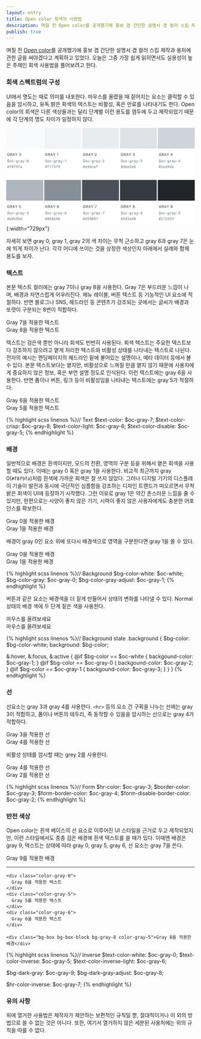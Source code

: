 ```yaml
---
layout: entry
title: Open color 회색의 사용법
description: 며칠 전 Open color를 공개했기에 홍보 겸 간단한 설명서 겸 컬러 스킴 제작과 용처에 관한 글을 써야겠다고 계획하고 있었다. 오늘은 그중 가장 쉽게 읽히면서도 실용성이 높은 주제인 회색 사용법을 풀어보려고 한다.
publish: true
---
```


며칠 전 [Open color](https://yeun.github.io/open-color/)를 공개했기에 홍보 겸 간단한 설명서 겸 컬러 스킴 제작과 용처에 관한 글을 써야겠다고 계획하고 있었다. 오늘은 그중 가장 쉽게 읽히면서도 실용성이 높은 주제인 회색 사용법을 풀어보려고 한다. 

### 회색 스펙트럼의 구성

UI에서 명도는 때로 의미를 내포한다. 마우스를 올렸을 때 짙어지는 요소는 클릭할 수 있음을 암시하고, 유독 밝은 회색의 텍스트는 비활성, 혹은 만료를 나타내기도 한다. Open color의 회색은 다른 색상들과는 달리 단계별 이런 용도를 염두에 두고 제작되었기 때문에 각 단계의 명도 차이가 일정하지 않다.

![open-color-gray](/images/2016-09-25/open-color-gray.png){:width="729px"}

자세히 보면 gray 0, gray 1, gray 2의 색 차이는 무척 근소하고 gray 6과 gray 7은 눈에 띄게 차이가 난다. 각각 어디에 쓰이는 것을 상정한 색상인지 아래에서 실례와 함께 용도를 보자.

### 텍스트

본문 텍스트 컬러에는 gray 7이나 gray 8을 사용한다. Gray 7은 부드러운 느낌이 나며, 배경과 자연스럽게 어우러진다. 메뉴 레이블, 버튼 텍스트 등 기능적인 UI 요소에 적절하다. 반면 블로그나 SNS, 헤드라인 등 콘텐츠가 강조되는 곳에서는 글씨가 배경과 또렷이 구분되는 8번이 적합하다.

<div class="center">
  <div class="color-gray-7">
    Gray 7을 적용한 텍스트
  </div>
  <div class="color-gray-8">
    Gray 8을 적용한 텍스트
  </div>
</div>

텍스트는 검은색 뿐만 아니라 회색도 빈번히 사용된다. 회색 텍스트는 주요한 텍스트보다 강조하지 않으려고 옅게 처리한 텍스트와 비활성 상태를 나타내는 텍스트로 나뉜다. 전자의 예시는 랜딩페이지의 헤드라인 밑에 불어있는 설명이나, 메타 데이터 등에서 볼 수 있다. 본문 텍스트보다는 옅지만, 비활성으로 느껴질 만큼 옅지 않기 때문에 사용자에게 중요하지 않은 정보, 혹은 부연 설명 정도로 인식된다. 이런 텍스트에는 gray 6을 사용한다. 반면 폼이나 버튼, 링크 등이 비활성임을 나타내는 텍스트에는 gray 5가 적절하다.

<div class="center">
  <div class="color-gray-6">
    Gray 6을 적용한 텍스트
  </div>
  <div class="color-gray-5">
    Gray 5를 적용한 텍스트
  </div>
</div>
<p></p>
{% highlight scss linenos %}// Text
$text-color:         $oc-gray-7;
$text-color-crisp:   $oc-gray-8;
$text-color-light:   $oc-gray-6;
$text-color-disable: $oc-gray-5;
{% endhighlight %}


### 배경

일반적으로 배경은 흰색이지만, 모드의 전환, 영역의 구분 등을 위해서 옅은 회색을 사용할 때도 있다. 이때는 gray 0 혹은 gray 1을 사용한다. 비교적 최근까지 gray 0(`#f8f9fa`)처럼 흰색에 가까운 회색은 잘 쓰지 않았다. 그러나 디지털 기기의 디스플레이 기술이 발전과 동시에 극단적인 심플함을 강조하는 디자인 트랜드가 떠오르면서 무척 밝은 회색이 UI에 등장하기 시작했다. 그런 이유로 gray 1은 약간 촌스러운 느낌을 줄 수 있지만, 한편으로는 사양이 좋지 않은 기기, 시력이 좋지 않은 사용자에게도 충분한 어포던스를 확보한다.

<div class="center">
  <div class="bg-box bg-gray-0 color-gray-6">
    Gray 0을 적용한 배경
  </div>
  <div class="bg-box bg-gray-1 color-gray-6">
    Gray 1을 적용한 배경
  </div>
</div>

배경이 gray 0인 요소 위에 또다시 배경색으로 영역을 구분한다면 gray 1을 쓸 수 있다.

<div class="center">
  <div class="bg-box bg-box-block bg-gray-0 color-gray-6">
    Gray 0을 적용한 배경
    <div class="bg-box bg-box-block bg-gray-1 color-gray-6">Gray 1을 적용한 배경</div>
  </div>
</div>

{% highlight scss linenos %}// Background
$bg-color-white:        $oc-white;
$bg-color-gray:         $oc-gray-0;
$bg-color-gray-adjust:  $oc-gray-1;
{% endhighlight %}

버튼과 같은 요소는 배경색을 더 짙게 만들어서 상태의 변화를 나타낼 수 있다. Normal 상태의 배경 색에 두 단계 짙은 색을 사용한다.


<div class="center">
  <div class="bg-box bg-white bg-hover color-gray-6">
    마우스를 올려보세요
  </div>
  <div class="bg-box bg-gray-0 bg-hover color-gray-6">
    마우스를 올려보세요
  </div>
</div>

{% highlight scss linenos %}// Background state
.background {
  $bg-color: $bg-color-white;
  background: $bg-color;

  &:hover,
  &:focus,
  &:active {
    @if $bg-color == $oc-white {
      backgound-color: $oc-gray-1;
    } @if $bg-color == $oc-gray-0 {
      backgound-color: $oc-gray-2;
    } @if $bg-color == $oc-gray-1 {
      backgound-color: $oc-gray-3;
    }
  }
}
{% endhighlight %}

### 선

선요소는 gray 3과 gray 4를 사용한다. `<hr>` 등의 요소 간 구획을 나누는 선에는 gray 3이 적합하고, 폼이나 버튼의 테두리, 즉 동작할 수 있음을 암시하는 선으로는 gray 4가 적합하다.

<div class="center">
  <div class="border-box border-gray-3 color-gray-6">
    Gray 3을 적용한 선
  </div>
  <div class="border-box border-gray-4 color-gray-6">
    Gray 4를 적용한 선
  </div>
</div>

비활성 상태를 암시할 때는 grey 2를 사용한다.

<div class="center">
  <div class="border-box border-gray-4 color-gray-6">
    Gray 4를 적용한 선
  </div>
  <div class="border-box border-gray-2 color-gray-5">
    Gray 2를 적용한 선
  </div>
</div>


{% highlight scss linenos %}// Form
$hr-color:                  $oc-gray-3;
$border-color:              $oc-gray-3;
$form-border-color:         $oc-gray-4;
$form-disable-border-color: $oc-gray-2;
{% endhighlight %}


### 반전 색상

Open color는 흰색 베이스의 선 요소로 이루어진 UI 스타일을 근거로 두고 제작되었지만, 이런 스타일에서도 종종 검은 배경에 흰색 텍스트를 쓸 때가 있다. 이때엔 배경은 gray 9, 텍스트는 상태에 따라 gray 0, gray 5, gray 6, 선 요소는 gray 7을 쓴다.

<div class="center">
  <div class="bg-box bg-box-block bg-gray-9 color-gray-5">
    Gray 9를 적용한 배경
    <hr class="bg-gray-7">

    <div class="color-gray-0">
      Gray 0을 적용한 텍스트
    </div>
    <div class="color-gray-5">
      Gray 5를 적용한 텍스트
    </div>
    <div class="color-gray-6">
      Gray 6을 적용한 텍스트
    </div>

    <div class="bg-box bg-box-block bg-gray-8 color-gray-5">Gray 8을 적용한 배경</div>
  </div>
</div>


{% highlight scss linenos %}// Inverse
$text-color-white:          $oc-gray-0;
$text-color-inverse:        $oc-gray-5;
$text-color-inverse-light:  $oc-gray-6;

$bg-dark-gray:              $oc-gray-9;
$bg-dark-gray-adjust:       $oc-gray-8;

$hr-color-inverse:          $oc-gray-7;
{% endhighlight %}

### 유의 사항

위에 열거한 사용법은 제작자가 제안하는 보편적인 규칙일 뿐, 절대적이거나 이 외의 방법으로 쓸 수 없는 것은 아니다. 또한, 여기서 열거하지 않은 세분된 사용처에는 위의 규칙을 따를 수 없다.

